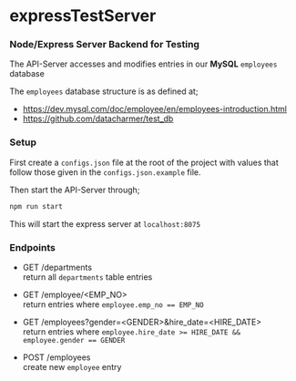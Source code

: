# expressTestServer
### Node/Express Server Backend for Testing


The API-Server accesses and modifies entries in our __MySQL__ `employees` database

The `employees` database structure is as defined at;
- https://dev.mysql.com/doc/employee/en/employees-introduction.html  
- https://github.com/datacharmer/test_db


### Setup 

First create a `configs.json` file at the root of the project with values that follow 
those given in the `configs.json.example` file.

Then start the API-Server through;
```bash
npm run start
```

This will start the express server at `localhost:8075`


### Endpoints

- GET /departments  
return all `departments` table entries

- GET /employee/\<EMP_NO\>  
return entries where `employee.emp_no == EMP_NO`  

- GET /employees?gender=\<GENDER\>&hire_date=\<HIRE_DATE\>  
return entries where `employee.hire_date >= HIRE_DATE && employee.gender == GENDER` 

- POST /employees  
create new `employee` entry